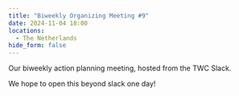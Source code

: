 ```yaml
---
title: "Biweekly Organizing Meeting #9"
date: 2024-11-04 18:00
locations:
  - The Netherlands
hide_form: false
---
```

Our biweekly action planning meeting, hosted from the TWC Slack.

We hope to open this beyond slack one day!
